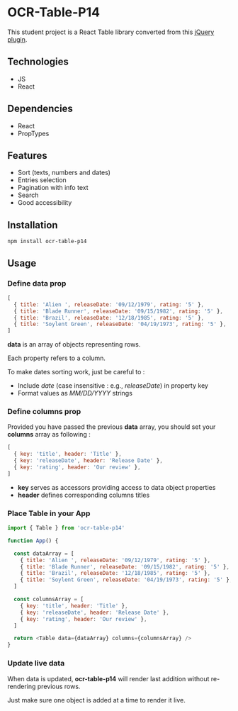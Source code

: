 # OCR-Table-P14

This student project is a React Table library converted from this [jQuery plugin](https://github.com/DataTables/DataTables.git).

## Technologies

- JS
- React

## Dependencies

- React
- PropTypes

## Features

- Sort (texts, numbers and dates)
- Entries selection
- Pagination with info text
- Search
- Good accessibility

## Installation

`npm install ocr-table-p14`

## Usage

### Define data prop

```js
[
  { title: 'Alien ', releaseDate: '09/12/1979', rating: '5' },
  { title: 'Blade Runner', releaseDate: '09/15/1982', rating: '5' },
  { title: 'Brazil', releaseDate: '12/18/1985', rating: '5' },
  { title: 'Soylent Green', releaseDate: '04/19/1973', rating: '5' },
]
```

**data** is an array of objects representing rows.

Each property refers to a column.

To make dates sorting work, just be careful to :

- Include _date_ (case insensitive : e.g., _releaseDate_) in property key
- Format values as _MM/DD/YYYY_ strings

### Define columns prop

Provided you have passed the previous **data** array, you should set your **columns** array as following :

```js
[
  { key: 'title', header: 'Title' },
  { key: 'releaseDate', header: 'Release Date' },
  { key: 'rating', header: 'Our review' },
]
```

- **key** serves as accessors providing access to data object properties
- **header** defines corresponding columns titles

### Place Table in your App

```js
import { Table } from 'ocr-table-p14'

function App() {

  const dataArray = [
    { title: 'Alien ', releaseDate: '09/12/1979', rating: '5' },
    { title: 'Blade Runner', releaseDate: '09/15/1982', rating: '5' },
    { title: 'Brazil', releaseDate: '12/18/1985', rating: '5' },
    { title: 'Soylent Green', releaseDate: '04/19/1973', rating: '5' },
  ]

  const columnsArray = [
    { key: 'title', header: 'Title' },
    { key: 'releaseDate', header: 'Release Date' },
    { key: 'rating', header: 'Our review' },
  ]

  return <Table data={dataArray} columns={columnsArray} />
}
```

### Update live data

When data is updated, **ocr-table-p14** will render last addition without re-rendering previous rows.

Just make sure one object is added at a time to render it live.
